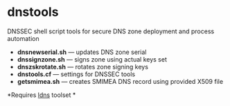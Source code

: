 # dnstools
DNSSEC shell script tools for secure DNS zone deployment and process automation


 - **dnsnewserial.sh** — updates DNS zone serial
 - **dnssignzone.sh** — signs zone using actual keys set
 - **dnszskrotate.sh** — rotates zone signing keys
 - **dnstools.cf** — settings for DNSSEC tools
 - **getsmimea.sh** — creates SMIMEA DNS record using provided X509 file

*Requires [ldns](https://www.nlnetlabs.nl/projects/ldns/) toolset *

